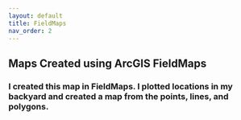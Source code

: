 ```yaml
---
layout: default
title: FieldMaps
nav_order: 2
---
```


## Maps Created using ArcGIS FieldMaps

### I created this map in FieldMaps.  I plotted locations in my backyard and created a map from the points, lines, and polygons.

